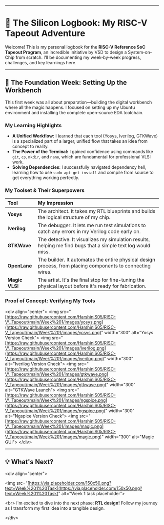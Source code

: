 

-----

# 🚀 The Silicon Logbook: My RISC-V Tapeout Adventure



Welcome! This is my personal logbook for the **RISC-V Reference SoC Tapeout Program**, an incredible initiative by VSD to design a System-on-Chip from scratch. I'll be documenting my week-by-week progress, challenges, and key learnings here.

-----

## 📅 The Foundation Week: Setting Up the Workbench

This first week was all about preparation—building the digital workbench where all the magic happens. I focused on setting up my Ubuntu environment and installing the complete open-source EDA toolchain.

### **My Learning Highlights**

  - **A Unified Workflow:** I learned that each tool (Yosys, Iverilog, GTKWave) is a specialized part of a larger, unified flow that takes an idea from concept to reality.
  - **The Power of the Terminal:** I gained confidence using commands like `git`, `cp`, `mkdir`, and `nano`, which are fundamental for professional VLSI work.
  - **Solving Dependencies:** I successfully navigated dependency hell, learning how to use `sudo apt-get install` and compile from source to get everything working perfectly.

### **My Toolset & Their Superpowers**

| Tool | My Impression |
|:---|:---|
| **Yosys** | The architect. It takes my RTL blueprints and builds the logical structure of my chip. |
| **Iverilog** | The debugger. It lets me run test simulations to catch any errors in my Verilog code early on. |
| **GTKWave** | The detective. It visualizes my simulation results, helping me find bugs that a simple text log would miss. |
| **OpenLane** | The builder. It automates the entire physical design process, from placing components to connecting wires. |
| **Magic VLSI** | The artist. It's the final stop for fine-tuning the physical layout before it's ready for fabrication. |

### **Proof of Concept: Verifying My Tools**

\<div align="center"\>
\<img src="[https://raw.githubusercontent.com/HarshiniS05/RISC-V\_Tapeout/main/Week%201/images/yosys.png](https://raw.githubusercontent.com/HarshiniS05/RISC-V_Tapeout/main/Week%201/images/yosys.png)" width="300" alt="Yosys Version Check"\>
\<img src="[https://raw.githubusercontent.com/HarshiniS05/RISC-V\_Tapeout/main/Week%201/images/iverilog.png](https://raw.githubusercontent.com/HarshiniS05/RISC-V_Tapeout/main/Week%201/images/iverilog.png)" width="300" alt="Iverilog Version Check"\>
\<img src="[https://raw.githubusercontent.com/HarshiniS05/RISC-V\_Tapeout/main/Week%201/images/gtkwave.png](https://raw.githubusercontent.com/HarshiniS05/RISC-V_Tapeout/main/Week%201/images/gtkwave.png)" width="300" alt="GTKWave Launch"\>
\<img src="[https://raw.githubusercontent.com/HarshiniS05/RISC-V\_Tapeout/main/Week%201/images/ngspice.png](https://raw.githubusercontent.com/HarshiniS05/RISC-V_Tapeout/main/Week%201/images/ngspice.png)" width="300" alt="Ngspice Version Check"\>
\<img src="[https://raw.githubusercontent.com/HarshiniS05/RISC-V\_Tapeout/main/Week%201/images/magic.png](https://raw.githubusercontent.com/HarshiniS05/RISC-V_Tapeout/main/Week%201/images/magic.png)" width="300" alt="Magic GUI"\>
\</div\>

-----

## 💡 What's Next?

\<div align="center"\>

\<img src="[https://via.placeholder.com/150x50.png?text=Week%201%20Task](https://via.placeholder.com/150x50.png?text=Week%201%20Task)" alt="Week 1 task placeholder"\>

\<br\>
I'm excited to dive into the next phase: **RTL design\!** Follow my journey as I transform my first idea into a tangible design.

\</div\>
